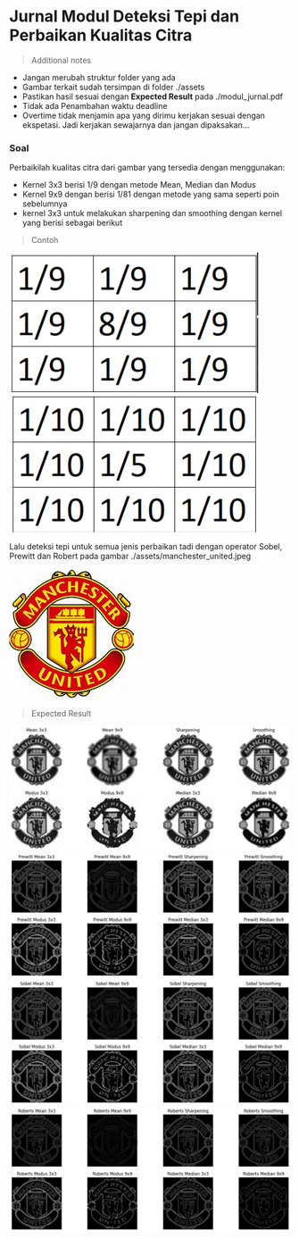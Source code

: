 # Jurnal Modul Deteksi Tepi dan Perbaikan Kualitas Citra

> Additional notes

- Jangan merubah struktur folder yang ada
- Gambar terkait sudah tersimpan di folder ./assets
- Pastikan hasil sesuai dengan **Expected Result** pada ./modul_jurnal.pdf
- Tidak ada Penambahan waktu deadline
- Overtime tidak menjamin apa yang dirimu kerjakan sesuai dengan ekspetasi. Jadi kerjakan sewajarnya dan jangan dipaksakan...

### Soal

Perbaikilah kualitas citra dari gambar yang tersedia dengan menggunakan:

- Kernel 3x3 berisi 1/9 dengan metode Mean, Median dan Modus
- Kernel 9x9 dengan berisi 1/81 dengan metode yang sama seperti poin sebelumnya
- kernel 3x3 untuk melakukan sharpening dan smoothing dengan kernel yang berisi sebagai berikut

> Contoh

![Contoh kernel 1 pada soal](./assets/expict1_1.png "gambar_expict1_1")
![Contoh kernel 2 pada soal](./assets/expict1_2.png "gambar_expict1_2")

Lalu deteksi tepi untuk semua jenis perbaikan tadi dengan operator Sobel, Prewitt dan Robert pada gambar ./assets/manchester_united.jpeg

![Contoh gambar pada soal](./assets/manchester_united.jpeg "gambar_manchester_united")

> Expected Result

![Contoh hasil gambar 1 pada soal](./assets/exres1_1.png "gambar_exres1_1")
![Contoh hasil gambar 2 pada soal](./assets/exres1_2.png "gambar_exres1_2")
![Contoh hasil gambar 3 pada soal](./assets/exres1_3.png "gambar_exres1_3")
![Contoh hasil gambar 4 pada soal](./assets/exres1_4.png "gambar_exres1_4")

